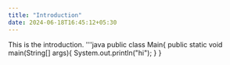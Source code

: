 ```yaml
---
title: "Introduction"
date: 2024-06-18T16:45:12+05:30
---
```


This is the introduction.
'''java
public class Main{
	public static void main(String[] args){
		System.out.println("hi");
}
}
